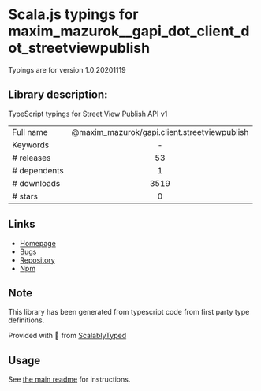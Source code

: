 
# Scala.js typings for maxim_mazurok__gapi_dot_client_dot_streetviewpublish

Typings are for version 1.0.20201119

## Library description:
TypeScript typings for Street View Publish API v1

|                    |                 |
| ------------------ | :-------------: |
| Full name          | @maxim_mazurok/gapi.client.streetviewpublish |
| Keywords           | - |
| # releases         | 53 |
| # dependents       | 1 |
| # downloads        | 3519 |
| # stars            | 0 |

## Links
- [Homepage](https://github.com/Maxim-Mazurok/google-api-typings-generator#readme)
- [Bugs](https://github.com/Maxim-Mazurok/google-api-typings-generator/issues)
- [Repository](https://github.com/Maxim-Mazurok/google-api-typings-generator)
- [Npm](https://www.npmjs.com/package/%40maxim_mazurok%2Fgapi.client.streetviewpublish)
    


## Note
This library has been generated from typescript code from first party type definitions.

Provided with :purple_heart: from [ScalablyTyped](https://github.com/oyvindberg/ScalablyTyped)

## Usage
See [the main readme](../../readme.md) for instructions.


